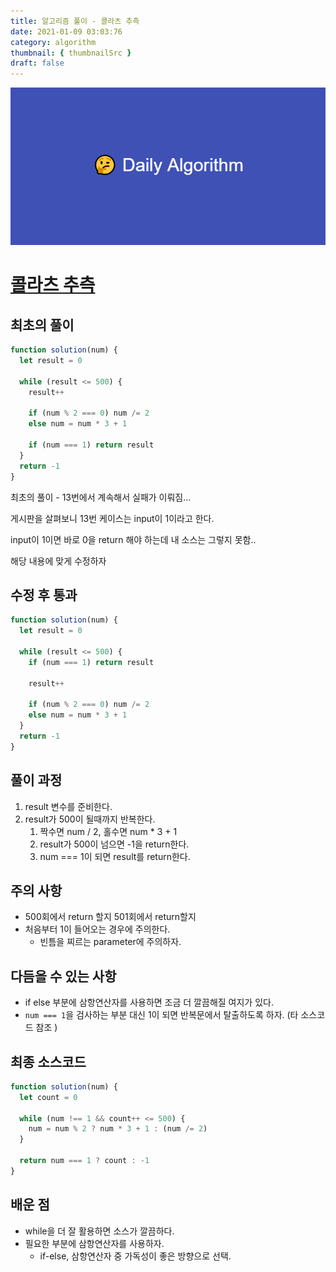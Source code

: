 ```yaml
---
title: 알고리즘 풀이 - 콜라츠 추측
date: 2021-01-09 03:03:76
category: algorithm
thumbnail: { thumbnailSrc }
draft: false
---
```


![picture 22](images/2021-03-09/ba0118f82c0feeca7e76871c011166f54043143d3dd0994493963b5334b3472f.png)

# [콜라츠 추측](https://programmers.co.kr/learn/courses/30/lessons/12943)

## 최초의 풀이

```javascript
function solution(num) {
  let result = 0

  while (result <= 500) {
    result++

    if (num % 2 === 0) num /= 2
    else num = num * 3 + 1

    if (num === 1) return result
  }
  return -1
}
```

최초의 풀이 - 13번에서 계속해서 실패가 이뤄짐...

게시판을 살펴보니 13번 케이스는 input이 1이라고 한다.

input이 1이면 바로 0을 return 해야 하는데 내 소스는 그렇지 못함..

해당 내용에 맞게 수정하자

## 수정 후 통과

```javascript
function solution(num) {
  let result = 0

  while (result <= 500) {
    if (num === 1) return result

    result++

    if (num % 2 === 0) num /= 2
    else num = num * 3 + 1
  }
  return -1
}
```

## 풀이 과정

1. result 변수를 준비한다.
2. result가 500이 될때까지 반복한다.
   1. 짝수면 num / 2, 홀수면 num \* 3 + 1
   2. result가 500이 넘으면 -1을 return한다.
   3. num === 1이 되면 result를 return한다.

## 주의 사항

- 500회에서 return 할지 501회에서 return할지
- 처음부터 1이 들어오는 경우에 주의한다.
  - 빈틈을 찌르는 parameter에 주의하자.

## 다듬을 수 있는 사항

- if else 부분에 삼항연산자를 사용하면 조금 더 깔끔해질 여지가 있다.
- `num === 1`을 검사하는 부분 대신 1이 되면 반복문에서 탈출하도록 하자. (타 소스코드 참조 )

## 최종 소스코드

```javascript
function solution(num) {
  let count = 0

  while (num !== 1 && count++ <= 500) {
    num = num % 2 ? num * 3 + 1 : (num /= 2)
  }

  return num === 1 ? count : -1
}
```

## 배운 점

- while을 더 잘 활용하면 소스가 깔끔하다.
- 필요한 부분에 삼항연산자를 사용하자.
  - if-else, 삼항연산자 중 가독성이 좋은 방향으로 선택.
